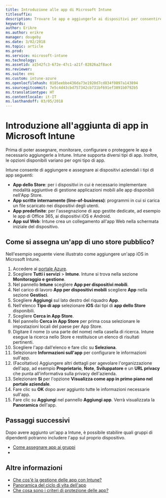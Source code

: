```yaml
---
title: Introduzione alle app di Microsoft Intune
titlesuffix: 
description: Trovare le app e aggiungerle ai dispositivi per consentire ai propri collaboratori di svolgere il proprio lavoro.
keywords: 
author: Erikre
ms.author: erikre
manager: dougeby
ms.date: 3/02/2018
ms.topic: article
ms.prod: 
ms.service: microsoft-intune
ms.technology: 
ms.assetid: a1542fc3-672e-47c1-a21f-82826a2f8ac4
ms.reviewer: 
ms.suite: ems
ms.custom: intune-azure
ms.openlocfilehash: 0185eebbe436da73e1920d7cd834f0897a143894
ms.sourcegitcommit: 7e5c4d43cbd757342cb731bf691ef3891b0792b5
ms.translationtype: HT
ms.contentlocale: it-IT
ms.lasthandoff: 03/05/2018
---
```

# <a name="get-started-with-adding-apps-in-microsoft-intune"></a>Introduzione all'aggiunta di app in Microsoft Intune

Prima di poter assegnare, monitorare, configurare o proteggere le app è necessario aggiungerle a Intune. Intune supporta diversi tipi di app. Inoltre, le opzioni disponibili variano per ogni tipo di app.

Intune consente di aggiungere e assegnare ai dispositivi aziendali i tipi di app seguenti:
- **App dello Store**: per i dispositivi in cui è necessario implementare modalità aggiuntive di gestione applicazioni mobili alle app disponibili nell'App Store.
- **App scritte internamente (line-of-business)**: programmi in cui si carica un file scaricato nei dispositivi degli utenti.
- **App predefinite**: per l'assegnazione di app gestite dedicate, ad esempio le app di Office 365, ai dispositivi iOS e Android. 
- **App sul Web**: Intune crea un collegamento all'app Web nella schermata iniziale del dispositivo.

## <a name="how-do-i-assign-a-public-store-app"></a>Come si assegna un'app di uno store pubblico?

Nell'esempio seguente viene illustrato come aggiungere un'app iOS in Microsoft Intune.

1. Accedere al [portale Azure](https://portal.azure.com).
2. Scegliere **Tutti i servizi** > **Intune**. Intune si trova nella sezione **Monitoraggio e gestione**.
3. Nel pannello **Intune** scegliere **App per dispositivi mobili**.
4. Nel carico di lavoro **App per dispositivi mobili** scegliere **App** nella sezione **Gestisci**.
5. Scegliere **Aggiungi** sul lato destro del riquadro **App**.
6. Nell'elenco **Tipo di app** selezionare **iOS** dai tipi di **app dello Store** disponibili.
6. Scegliere **Cerca in App Store**.
7. Nel pannello **Cerca in App Store** per prima cosa selezionare le impostazioni locali del paese per App Store.
8. Digitare il nome (o una parte del nome) nella casella di ricerca. Intune esegue la ricerca nello Store e restituisce un elenco di risultati pertinenti.
9. Scegliere l'app dall'elenco e fare clic su **Seleziona**.
10. Selezionare **Informazioni sull'app** per configurare le informazioni sull'app.
11. (Facoltativo) Aggiungere altri dettagli per agevolare l'organizzazione dell'app, ad esempio **Proprietario**, **Note**, **Sviluppatore** e un **URL privacy** che punta all'informativa sulla privacy dell'azienda.
12. Selezionare **Sì** per l'opzione **Visualizza come app in primo piano nel portale aziendale**. 
13. Fare clic su **OK** dopo aver aggiunto tutte le informazioni necessarie sull'app.
14. Fare clic su **Aggiungi** nel pannello **Aggiungi app**. Verrà visualizzata la **Panoramica** dell'app. 

## <a name="next-steps"></a>Passaggi successivi

Dopo avere aggiunto un'app a Intune, è possibile stabilire quali gruppi di dipendenti potranno includere l'app sul proprio dispositivo.

- [Come assegnare app ai gruppi](apps-deploy.md)
- 
## <a name="learn-more"></a>Altre informazioni

* [Che cos'è la gestione delle app con Intune?](app-management.md)
* [Panoramica del ciclo di vita dell'app](app-lifecycle.md)
* [Che cosa sono i criteri di protezione delle app?](app-protection-policy.md)
